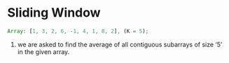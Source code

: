 # Sliding Window

```js
Array: [1, 3, 2, 6, -1, 4, 1, 8, 2], (K = 5);
```

1. we are asked to find the average of all contiguous subarrays of size ‘5’ in the given array.
